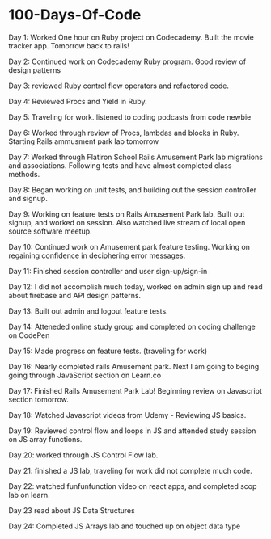 # 100-Days-Of-Code
Day 1: Worked One hour on Ruby project on Codecademy. Built the movie tracker app. Tomorrow back to rails! 

Day 2: Continued work on Codecademy Ruby program. Good review of design patterns

Day 3: reviewed Ruby control flow operators and refactored code.

Day 4: Reviewed Procs and Yield in Ruby. 

Day 5: Traveling for work. listened to coding podcasts from code newbie

Day 6: Worked through review of Procs, lambdas and blocks in Ruby. Starting Rails ammusment park lab tomorrow

Day 7: Worked through Flatiron School Rails Amusement Park lab migrations and associations. Following tests and have almost completed class methods. 

Day 8: Began working on unit tests, and building out the session controller and signup.

Day 9: Working on feature tests on Rails Amusement Park lab. Built out signup, and worked on session. Also watched live stream of local open source software meetup. 

Day 10: Continued work on Amusement park feature testing. Working on regaining confidence in deciphering error messages. 

Day 11: Finished session controller and user sign-up/sign-in

Day 12: I did not accomplish much today, worked on admin sign up and read about firebase and API design patterns. 

Day 13: Built out admin and logout feature tests.

Day 14: Atteneded online study group and completed on coding challenge on CodePen

Day 15: Made progress on feature tests. (traveling for work)

Day 16: Nearly completed rails Amusement park. Next I am going to beging going through JavaScript section on Learn.co

Day 17: Finished Rails Amusement Park Lab! Beginning review on Javascript section tomorrow. 

Day 18: Watched Javascript videos from Udemy - Reviewing JS basics. 

Day 19: Reviewed control flow and loops in JS and attended study session on JS array functions.

Day 20: worked through JS Control Flow lab. 

Day 21: finished a JS lab, traveling for work did not complete much code. 

Day 22: watched funfunfunction video on react apps, and completed scop lab on learn.

Day 23 read about JS Data Structures

Day 24: Completed JS Arrays lab and touched up on object data type

